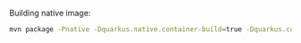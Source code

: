 
Building native image:

```sh
mvn package -Pnative -Dquarkus.native.container-build=true -Dquarkus.container-image.build=true
```